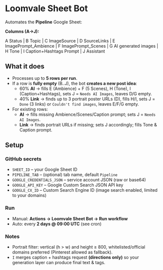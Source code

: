 # Loomvale Sheet Bot

Automates the **Pipeline** Google Sheet:

**Columns (A→J):**

A Status | B Topic | C ImageSource | D SourceLinks | E ImagePrompt_Ambience | F ImagePrompt_Scenes | G AI generated images | H Tone | I Caption+Hashtags Prompt | J Assistant

## What it does

- Processes up to **5 rows per run**.
- If a row is **fully empty** (B..J), the bot **creates a new post idea**:
  - 60% **AI** → fills E (Ambience) + F (5 Scenes), H (Tone), I (Caption+Hashtags), sets J = `Needs AI Images`, leaves D/G empty.
  - 40% **Link** → finds up to 3 portrait poster URLs (D), fills H/I, sets J = `Done` (3 links) or `Couldn't find images`, leaves E/F/G empty.
- For existing rows:
  - **AI** → fills missing Ambience/Scenes/Caption prompt; sets J = `Needs AI Images`.
  - **Link** → finds portrait URLs if missing; sets J accordingly; fills Tone & Caption prompt.

## Setup

### GitHub secrets

- `SHEET_ID` – your Google Sheet ID
- `PIPELINE_TAB` – (optional) tab name, default `Pipeline`
- `GOOGLE_CREDENTIALS_JSON` – service account JSON (raw or base64)
- `GOOGLE_API_KEY` – Google Custom Search JSON API key
- `GOOGLE_CX_ID` – Custom Search Engine ID (image search enabled, limited to your domains)

### Run

- Manual: **Actions → Loomvale Sheet Bot → Run workflow**
- Auto: every **2 days @ 09:00 UTC** (see cron)

### Notes

- Portrait filter: vertical (h > w) and height ≥ 800, whitelisted/official domains preferred (Pinterest allowed as fallback).
- `I` merges caption + hashtags request **(directions only)** so your generation layer can produce final text & tags.

